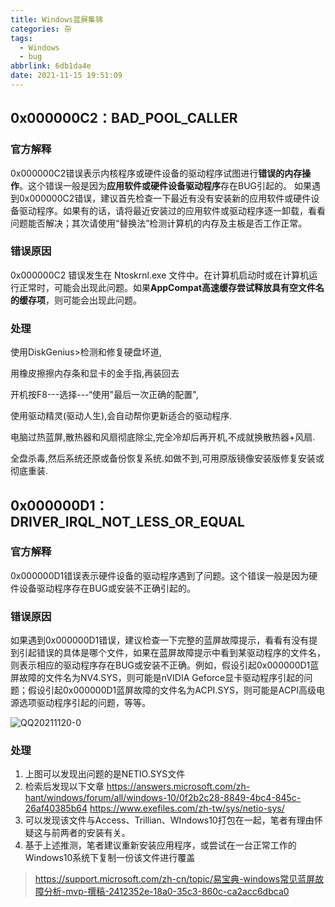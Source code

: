 ```yaml
---
title: Windows蓝屏集锦
categories: 杂
tags:
  - Windows
  - bug
abbrlink: 6db1da4e
date: 2021-11-15 19:51:09
---
```


## 0x000000C2：BAD_POOL_CALLER

### 官方解释

0x000000C2错误表示内核程序或硬件设备的驱动程序试图进行**错误的内存操作**。这个错误一般是因为**应用软件或硬件设备驱动程序**存在BUG引起的。
如果遇到0x000000C2错误，建议首先检查一下最近有没有安装新的应用软件或硬件设备驱动程序。如果有的话，请将最近安装过的应用软件或驱动程序逐一卸载，看看问题能否解决；其次请使用“替换法”检测计算机的内存及主板是否工作正常。

### 错误原因

0x000000C2 错误发生在 Ntoskrnl.exe 文件中。在计算机启动时或在计算机运行正常时，可能会出现此问题。如果**AppCompat高速缓存尝试释放具有空文件名的缓存项**，则可能会出现此问题。

### 处理

使用DiskGenius>检测和修复硬盘坏道,

用橡皮擦擦内存条和显卡的金手指,再装回去

开机按F8---选择---“使用"最后一次正确的配置",

使用驱动精灵(驱动人生),会自动帮你更新适合的驱动程序.

电脑过热蓝屏,散热器和风扇彻底除尘,完全冷却后再开机,不成就换散热器+风扇.

全盘杀毒,然后系统还原或备份恢复系统.如做不到,可用原版镜像安装版修复安装或彻底重装.

## 0x000000D1：DRIVER_IRQL_NOT_LESS_OR_EQUAL

### 官方解释

0x000000D1错误表示硬件设备的驱动程序遇到了问题。这个错误一般是因为硬件设备驱动程序存在BUG或安装不正确引起的。 

### 错误原因

如果遇到0x000000D1错误，建议检查一下完整的蓝屏故障提示，看看有没有提到引起错误的具体是哪个文件，如果在蓝屏故障提示中看到某驱动程序的文件名，则表示相应的驱动程序存在BUG或安装不正确。例如，假设引起0x000000D1蓝屏故障的文件名为NV4.SYS，则可能是nVIDIA Geforce显卡驱动程序引起的问题；假设引起0x000000D1蓝屏故障的文件名为ACPI.SYS，则可能是ACPI高级电源选项驱动程序引起的问题，等等。

![QQ20211120-0](https://tva1.sinaimg.cn/large/008i3skNly1gwldupv6gtj31400u0789.jpg)



### 处理

1. 上图可以发现出问题的是NETIO.SYS文件
2. 检索后发现以下文章 https://answers.microsoft.com/zh-hant/windows/forum/all/windows-10/0f2b2c28-8849-4bc4-845c-26af40385b64
https://www.exefiles.com/zh-tw/sys/netio-sys/
3. 可以发现该文件与Access、Trillian、WIndows10打包在一起，笔者有理由怀疑这与前两者的安装有关。
4. 基于上述推测，笔者建议重新安装应用程序，或尝试在一台正常工作的Windows10系统下复制一份该文件进行覆盖


> https://support.microsoft.com/zh-cn/topic/易宝典-windows常见蓝屏故障分析-mvp-撰稿-2412352e-18a0-35c3-860c-ca2acc6dbca0

